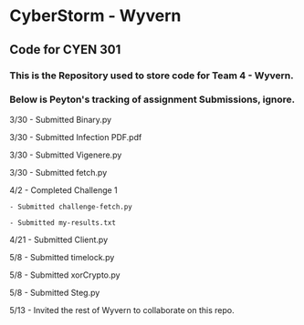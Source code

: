 # CyberStorm - Wyvern
## Code for CYEN 301

### This is the Repository used to store code for Team 4 - Wyvern.


### Below is Peyton's tracking of assignment Submissions, ignore.
3/30 - Submitted Binary.py

3/30 - Submitted Infection PDF.pdf

3/30 - Submitted Vigenere.py

3/30 - Submitted fetch.py

4/2 - Completed Challenge 1

	- Submitted challenge-fetch.py
	
	- Submitted my-results.txt

4/21 - Submitted Client.py

5/8 - Submitted timelock.py

5/8 - Submitted xorCrypto.py

5/8 - Submitted Steg.py

5/13 - Invited the rest of Wyvern to collaborate on this repo.

